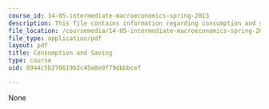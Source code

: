 ```yaml
---
course_id: 14-05-intermediate-macroeconomics-spring-2013
description: This file contains information regarding consumption and saving.
file_location: /coursemedia/14-05-intermediate-macroeconomics-spring-2013/8944c5b270619b2c45e8e9f79dbbbcef_MIT14_05S13_LecNot_consu.pdf
file_type: application/pdf
layout: pdf
title: Consumption and Saving
type: course
uid: 8944c5b270619b2c45e8e9f79dbbbcef

---
```

None
